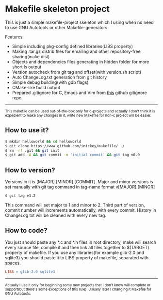 # Makefile skeleton project

This is just a simple makefile-project skeleton which I using when
no need to use GNU Autotools or other Makefile-generators.

Features:

- Simple including pkg-config defined libraries(LIBS property)
- Making .tar.gz distrib files for emailing and other repository-free
  sharing(make dist)
- Objects and dependencies files generating in hidden folder for
  more short ls output
- Version autocheck from git tag and offset(with version.sh script)
- Auto ChangeLog.txt generation from git history
- Simple debug building(with gdb flags)
- CMake-like build output
- Prepared .gitignore for C, Emacs and Vim from
  [this](https://github.com/github/gitignore) github gitignore repo.

---

<sub>
This makefile can be used out-of-the-box only for c-projects and actually I
don't think it is expedient to make any changes in it, write new Makefile
for non-c project will be easier.
</sub>

## How to use it?

```bash
$ mkdir helloworld && cd helloworld
$ git clone https://www.github.com/inickey/makefile/ ./
$ rm -rf .git && git init
$ git add -A && git commit -m 'initial commit' && git tag v0.0
```

## How to version?

Versions in it is [MAJOR].[MINOR].[COMMIT]. Major and minor versions is
set manually with git tag command in tag-name format v[MAJOR].[MINOR]
```bash
$ git tag v1.2
```
This command will set major to 1 and minor to 2. Third part of version,
commit number will increments automatically, with every commit.
History in ChangeLog.txt will be cleaned with every new tag.

## How to code?

You just should paste any *.c and *.h files in root directory, make will
search every source file, compile it and then link all files together to
$(TARGET) property of makefile. If you use any libraries(for example
glib-2.0 and sqlite3) you should paste it to LIBS property of makefile,
separated with spaces.
```Makefile
LIBS = glib-2.0 sqlite3
```

---

<sub>
Actually I use it only for beginning some new projects that I don't know
will complete or support(but there's some exceptions of this rule).
Usually later I changing it Makefile for GNU Autotools.
</sub>
